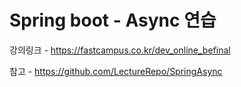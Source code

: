 # Spring boot - Async 연습
강의링크 - https://fastcampus.co.kr/dev_online_befinal

참고 - https://github.com/LectureRepo/SpringAsync
